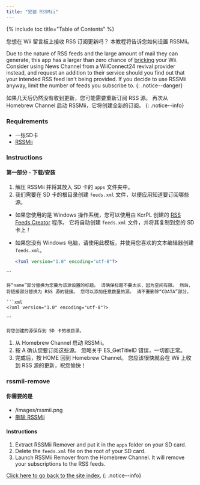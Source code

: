 ```yaml
---
title: "安装 RSSMii"
---
```


{% include toc title="Table of Contents" %}

您想在 Wii 留言板上接收 RSS 订阅更新吗？ 本教程将告诉您如何设置 RSSMii。

Due to the nature of RSS feeds and the large amount of mail they can generate, this app has a larger than zero chance of [bricking](bricks#mail-brick) your Wii. Consider using News Channel from a WiiConnect24 revival provider instead, and request an addition to their service should you find out that your intended RSS feed isn't being provided. If you decide to use RSSMii anyway, limit the number of feeds you subscribe to.
{: .notice--danger}

如果几天后仍然没有收到更新，您可能需要重新订阅 RSS 源。 再次从 Homebrew Channel 启动 RSSMii，它将创建全新的订阅。
{: .notice--info}

### Requirements

* 一张SD卡
* [RSSMii](https://oscwii.org/library/app/rssmii)

### Instructions
#### 第一部分 - 下载/安装

1. 解压 RSSMii 并将其放入 SD 卡的 `apps` 文件夹中。
1. 我们需要在 SD 卡的根目录创建 `feeds.xml` 文件，以便应用知道要订阅哪些源。

+ 如果您使用的是 Windows 操作系统，您可以使用由 KcrPL 创建的 [RSS Feeds Creator](https://github.com/RiiConnect24/rssmii/releases/download/v1.4.1/RSSFeedsCreator.bat) 程序。 它将自动创建 `feeds.xml` 文件，并将其复制到您的 SD 卡上！

+ 如果您没有 Windows 电脑，请使用此模板，并使用您喜欢的文本编辑器创建 `feeds.xml`。

    ```xml
    <?xml version="1.0" encoding="utf-8"?>
<rss>
  <feed name="Example-Feed"><![CDATA[http://example.com/rss-feed]]></feed>
  <feed name="One more Example-Feed!"><![CDATA[http://example.com/another_rss-feed]]></feed>
</rss>
    ```

    将“name”部分替换为您要为该源设置的标题。 请确保标题不要太长，因为空间有限。 然后，将链接部分替换为 RSS 源的链接。 您可以添加任意数量的源。 请不要删除“CDATA”部分。

    ```xml
    <?xml version="1.0" encoding="utf-8"?>
<rss>
  <feed name="RiiConnect24 Medium"><![CDATA[https://medium.com/feed/riiconnect24]]></feed>
  <feed name="RiiConnect24 Twitter"><![CDATA[https://nitter.net/riiconnect24/rss]]></feed>
</rss>
    ```

    将您创建的源保存到 SD 卡的根目录。

1. 从 Homebrew Channel 启动 RSSMii。
1. 按 A 确认您要订阅这些源。 忽略关于 ES_GetTitleID 错误，一切都正常。
1. 完成后，按 HOME 回到 Homebrew Channel。 您应该很快就会在 Wii 上收到 RSS 源的更新，祝您愉快！

### rssmii-remove

#### 你需要的是

* /images/rssmii.png
* [删除 RSSMii](https://oscwii.org/library/app/rssmii-remover)

#### Instructions

1. Extract RSSMii Remover and put it in the `apps` folder on your SD card.
1. Delete the `feeds.xml` file on the root of your SD card.
1. Launch RSSMii Remover from the Homebrew Channel. It will remove your subscriptions to the RSS feeds.

[Click here to go back to the site index.](site-navigation)
{: .notice--info}
